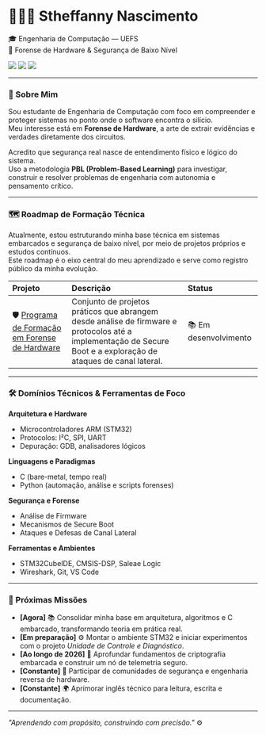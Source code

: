 # 👩🏿‍💻 Stheffanny Nascimento  

🎓 Engenharia de Computação — UEFS  
🧩 Forense de Hardware & Segurança de Baixo Nível  

[<img src="https://img.shields.io/badge/linkedin-%230077B5.svg?&style=for-the-badge&logo=linkedin&logoColor=white" />](https://www.linkedin.com/in/stheffannynascimento/)
[<img src="https://img.shields.io/badge/Gmail-D14836?style=for-the-badge&logo=gmail&logoColor=white" />](mailto:stheffanny710@gmail.com)
[<img src="https://img.shields.io/badge/github-%23121011.svg?&style=for-the-badge&logo=github&logoColor=white" />](https://github.com/StheffannyNAlves)

---

### 🧠 Sobre Mim

Sou estudante de Engenharia de Computação com foco em compreender e proteger sistemas no ponto onde o software encontra o silício.  
Meu interesse está em **Forense de Hardware**, a arte de extrair evidências e verdades diretamente dos circuitos.

Acredito que segurança real nasce de entendimento físico e lógico do sistema.  
Uso a metodologia **PBL (Problem-Based Learning)** para investigar, construir e resolver problemas de engenharia com autonomia e pensamento crítico.

---

### 🗺️ Roadmap de Formação Técnica

Atualmente, estou estruturando minha base técnica em sistemas embarcados e segurança de baixo nível, por meio de projetos próprios e estudos contínuos.  
Este roadmap é o eixo central do meu aprendizado e serve como registro público da minha evolução.

| Projeto | Descrição | Status |
| :--- | :--- | :--- |
| 🛡️ [Programa de Formação em Forense de Hardware](https://github.com/StheffannyAlves/hardware-forensics-roadmap) | Conjunto de projetos práticos que abrangem desde análise de firmware e protocolos até a implementação de Secure Boot e a exploração de ataques de canal lateral. | 📚 Em desenvolvimento |

---

### 🛠️ Domínios Técnicos & Ferramentas de Foco

**Arquitetura e Hardware**
- Microcontroladores ARM (STM32)
- Protocolos: I²C, SPI, UART
- Depuração: GDB, analisadores lógicos

**Linguagens e Paradigmas**
- C (bare-metal, tempo real)
- Python (automação, análise e scripts forenses)

**Segurança e Forense**
- Análise de Firmware
- Mecanismos de Secure Boot
- Ataques e Defesas de Canal Lateral

**Ferramentas e Ambientes**
- STM32CubeIDE, CMSIS-DSP, Saleae Logic
- Wireshark, Git, VS Code

---

### 🎯 Próximas Missões

- **[Agora]** 📚 Consolidar minha base em arquitetura, algoritmos e C embarcado, transformando teoria em prática real.  
- **[Em preparação]** ⚙️ Montar o ambiente STM32 e iniciar experimentos com o projeto *Unidade de Controle e Diagnóstico*.  
- **[Ao longo de 2026]** 🔐 Aprofundar fundamentos de criptografia embarcada e construir um nó de telemetria seguro.  
- **[Constante]** 🤝 Participar de comunidades de segurança e engenharia reversa de hardware.  
- **[Constante]** 🌍 Aprimorar inglês técnico para leitura, escrita e documentação.

---

_"Aprendendo com propósito, construindo com precisão."_ ⚙️

